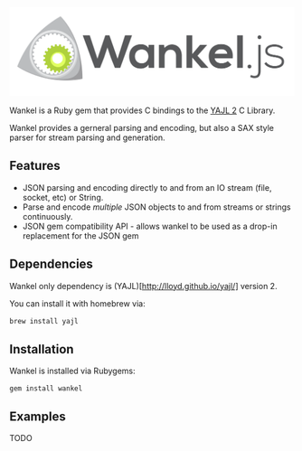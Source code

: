<a href="vikingjs.org">![Wankel](/logo.png)</a>

Wankel is a Ruby gem that provides C bindings to the [YAJL 2](http://lloyd.github.io/yajl/)
C Library.

Wankel provides a gerneral parsing and encoding, but also a SAX style parser for
stream parsing and generation.

Features
--------

* JSON parsing and encoding directly to and from an IO stream (file, socket, etc)
  or String.
* Parse and encode *multiple* JSON objects to and from streams or strings
  continuously.
* JSON gem compatibility API - allows wankel to be used as a drop-in
  replacement for the JSON gem

Dependencies
------------

Wankel only dependency is (YAJL)[http://lloyd.github.io/yajl/] version 2.

You can install it with homebrew via:

``` bash
brew install yajl
```

Installation
------------

Wankel is installed via Rubygems:

```
gem install wankel
```

Examples
--------

TODO

